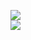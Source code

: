 [![](https://img.shields.io/badge/Made%20With-Github%20Spray-lightgrey.svg?style=for-the-badge&logo=github)](https://github.com/Annihil/github-spray#26646)  
[![](https://i.imgur.com/2DrTn0Z.gif)](https://github.com/Annihil/github-spray)
